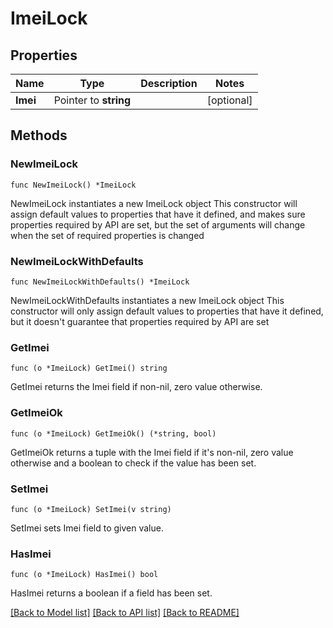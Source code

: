 # ImeiLock

## Properties

Name | Type | Description | Notes
------------ | ------------- | ------------- | -------------
**Imei** | Pointer to **string** |  | [optional] 

## Methods

### NewImeiLock

`func NewImeiLock() *ImeiLock`

NewImeiLock instantiates a new ImeiLock object
This constructor will assign default values to properties that have it defined,
and makes sure properties required by API are set, but the set of arguments
will change when the set of required properties is changed

### NewImeiLockWithDefaults

`func NewImeiLockWithDefaults() *ImeiLock`

NewImeiLockWithDefaults instantiates a new ImeiLock object
This constructor will only assign default values to properties that have it defined,
but it doesn't guarantee that properties required by API are set

### GetImei

`func (o *ImeiLock) GetImei() string`

GetImei returns the Imei field if non-nil, zero value otherwise.

### GetImeiOk

`func (o *ImeiLock) GetImeiOk() (*string, bool)`

GetImeiOk returns a tuple with the Imei field if it's non-nil, zero value otherwise
and a boolean to check if the value has been set.

### SetImei

`func (o *ImeiLock) SetImei(v string)`

SetImei sets Imei field to given value.

### HasImei

`func (o *ImeiLock) HasImei() bool`

HasImei returns a boolean if a field has been set.


[[Back to Model list]](../README.md#documentation-for-models) [[Back to API list]](../README.md#documentation-for-api-endpoints) [[Back to README]](../README.md)


